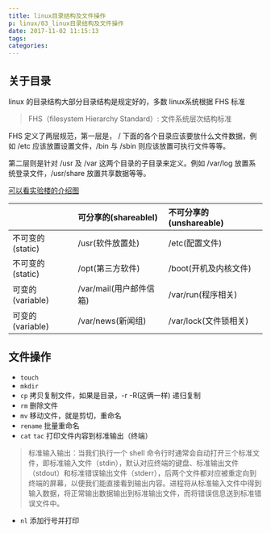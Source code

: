 ```yaml
---
title: linux目录结构及文件操作
p: linux/03_linux目录结构及文件操作
date: 2017-11-02 11:15:13
tags:
categories:
---
```


## 关于目录
linux 的目录结构大部分目录结构是规定好的，多数 linux系统根据 FHS 标准
> FHS（filesystem Hierarchy Standard）: 文件系统层次结构标准

FHS 定义了两层规范，第一层是， / 下面的各个目录应该要放什么文件数据，例如 /etc 应该放置设置文件，/bin 与 /sbin 则应该放置可执行文件等等。

第二层则是针对 /usr 及 /var 这两个目录的子目录来定义。例如 /var/log 放置系统登录文件，/usr/share 放置共享数据等等。

[可以看实验楼的介绍图](https://dn-anything-about-doc.qbox.me/linux_base/4-1.png/logoblackfont)

||可分享的(shareablel)|不可分享的(unshareable)|
|:-----|:-----|:----|
|不可变的(static)|/usr(软件放置处)|/etc(配置文件)|
|不可变的(static)|/opt(第三方软件)|/boot(开机及内核文件)|
|可变的(variable)|/var/mail(用户邮件信箱)|/var/run(程序相关)|
|可变的(variable)|/var/news(新闻组)|/var/lock(文件锁相关)|


## 文件操作

- `touch`
- `mkdir`
- `cp` 拷贝复制文件，如果是目录，-r -R(这俩一样) 递归复制
- `rm` 删除文件
- `mv` 移动文件，就是剪切，重命名
- `rename` 批量重命名
- `cat` `tac` 打印文件内容到标准输出（终端）
> 标准输入输出：当我们执行一个 shell 命令行时通常会自动打开三个标准文件，即标准输入文件（stdin），默认对应终端的键盘、标准输出文件（stdout）和标准错误输出文件（stderr），后两个文件都对应被重定向到终端的屏幕，以便我们能直接看到输出内容。进程将从标准输入文件中得到输入数据，将正常输出数据输出到标准输出文件，而将错误信息送到标准错误文件中。
- `nl` 添加行号并打印

